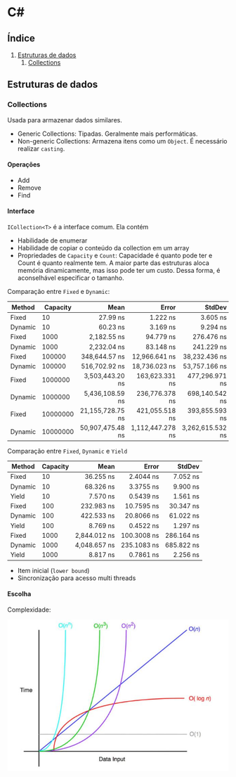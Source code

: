 # C#

## Índice
1. [Estruturas de dados](#estruturas-de-dados)
    1. [Collections](#collections)


## Estruturas de dados

### Collections
Usada para armazenar dados similares.

- Generic Collections: Tipadas. Geralmente mais performáticas.
- Non-generic Collections: Armazena itens como um `Object`. É necessário realizar `casting`.

#### Operações

- Add
- Remove
- Find

#### Interface

`ICollection<T>` é a interface comum. Ela contém

- Habilidade de enumerar
- Habilidade de copiar o conteúdo da collection em um array
- Propriedades de `Capacity` e `Count`: Capacidade é quanto pode ter e Count é quanto realmente tem. A maior parte das estruturas aloca memória dinamicamente, mas isso pode ter um custo. Dessa forma, é aconselhável especificar o tamanho.

Comparação entre `Fixed` e `Dynamic`:

| Method  | Capacity | Mean             | Error            | StdDev           | Median           |
|-------- |--------- |-----------------:|-----------------:|-----------------:|-----------------:|
| Fixed   | 10       |         27.99 ns |         1.222 ns |         3.605 ns |         28.29 ns |
| Dynamic | 10       |         60.23 ns |         3.169 ns |         9.294 ns |         60.30 ns |
| Fixed   | 1000     |      2,182.55 ns |        94.779 ns |       276.476 ns |      2,209.87 ns |
| Dynamic | 1000     |      2,232.04 ns |        83.148 ns |       241.229 ns |      2,113.25 ns |
| Fixed   | 100000   |    348,644.57 ns |    12,966.641 ns |    38,232.436 ns |    359,371.51 ns |
| Dynamic | 100000   |    516,702.92 ns |    18,736.023 ns |    53,757.166 ns |    530,128.03 ns |
| Fixed   | 1000000  |  3,503,443.20 ns |   163,623.331 ns |   477,296.971 ns |  3,521,617.19 ns |
| Dynamic | 1000000  |  5,436,108.59 ns |   236,776.378 ns |   698,140.542 ns |  5,491,756.64 ns |
| Fixed   | 10000000 | 21,155,728.75 ns |   421,055.518 ns |   393,855.593 ns | 21,077,031.25 ns |
| Dynamic | 10000000 | 50,907,475.48 ns | 1,112,447.278 ns | 3,262,615.532 ns | 51,692,236.36 ns |

Comparação entre `Fixed`, `Dynamic` e `Yield`

| Method  | Capacity | Mean         | Error       | StdDev     |
|-------- |--------- |-------------:|------------:|-----------:|
| Fixed   | 10       |    36.255 ns |   2.4044 ns |   7.052 ns |
| Dynamic | 10       |    68.326 ns |   3.3755 ns |   9.900 ns |
| Yield   | 10       |     7.570 ns |   0.5439 ns |   1.561 ns |
| Fixed   | 100      |   232.983 ns |  10.7595 ns |  30.347 ns |
| Dynamic | 100      |   422.533 ns |  20.8066 ns |  61.022 ns |
| Yield   | 100      |     8.769 ns |   0.4522 ns |   1.297 ns |
| Fixed   | 1000     | 2,844.012 ns | 100.3008 ns | 286.164 ns |
| Dynamic | 1000     | 4,048.657 ns | 235.1083 ns | 685.822 ns |
| Yield   | 1000     |     8.817 ns |   0.7861 ns |   2.256 ns |

- Item inicial (`lower bound`)
- Sincronização para acesso multi threads

#### Escolha

Complexidade:

![Complexidade](complexidade.JPG)





